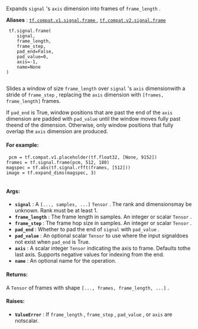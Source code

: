 Expands  `signal` 's  `axis`  dimension into frames of  `frame_length` .

**Aliases** : [ `tf.compat.v1.signal.frame` ](/api_docs/python/tf/signal/frame), [ `tf.compat.v2.signal.frame` ](/api_docs/python/tf/signal/frame)

```
 tf.signal.frame(
    signal,
    frame_length,
    frame_step,
    pad_end=False,
    pad_value=0,
    axis=-1,
    name=None
)
 
```

Slides a window of size  `frame_length`  over  `signal` 's  `axis`  dimensionwith a stride of  `frame_step` , replacing the  `axis`  dimension with `[frames, frame_length]`  frames.

If  `pad_end`  is True, window positions that are past the end of the  `axis` dimension are padded with  `pad_value`  until the window moves fully past theend of the dimension. Otherwise, only window positions that fully overlap the `axis`  dimension are produced.

#### For example:


```
 pcm = tf.compat.v1.placeholder(tf.float32, [None, 9152])
frames = tf.signal.frame(pcm, 512, 180)
magspec = tf.abs(tf.signal.rfft(frames, [512]))
image = tf.expand_dims(magspec, 3)
 
```

#### Args:
- **`signal`** : A  `[..., samples, ...]`   `Tensor` . The rank and dimensionsmay be unknown. Rank must be at least 1.
- **`frame_length`** : The frame length in samples. An integer or scalar  `Tensor` .
- **`frame_step`** : The frame hop size in samples. An integer or scalar  `Tensor` .
- **`pad_end`** : Whether to pad the end of  `signal`  with  `pad_value` .
- **`pad_value`** : An optional scalar  `Tensor`  to use where the input signaldoes not exist when  `pad_end`  is True.
- **`axis`** : A scalar integer  `Tensor`  indicating the axis to frame. Defaults tothe last axis. Supports negative values for indexing from the end.
- **`name`** : An optional name for the operation.


#### Returns:
A  `Tensor`  of frames with shape  `[..., frames, frame_length, ...]` .

#### Raises:
- **`ValueError`** : If  `frame_length` ,  `frame_step` ,  `pad_value` , or  `axis`  are notscalar.
